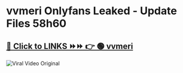 
 # vvmeri Onlyfans Leaked - Update Files 58h60

## <h2><a href="https://clipsfans.com/vvmeri&ref=git">🔗 Click to LINKS ⏩⏩ 👉 🟢 vvmeri </a></h2>

<a href="https://clipsfans.com/vvmeri&ref=git" rel="nofollow" data-target="animated-image.originalLink"><img src="https://i.ibb.co.com/xMMVF88/686577567.gif" alt="Viral Video Original" style="max-width: 100%; display: inline-block;" data-target="animated-image.originalImage"></a>

